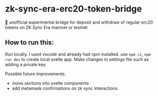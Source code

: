 # zk-sync-era-erc20-token-bridge
🌁
unofficial experimental bridge for deposit and withdraw of regular erc20 tokens on ZK Sync Era mainnet or testnet

## How to run this:
Run locally. I used vscode and already had npm installed.
use `npm ci`, `npm run dev` to create local svelte app. Make changes in settings file such as adding a private key.

Possible future improvements: 
* move sections into svelte components
* add metamask confirmations on zk sync interactions

